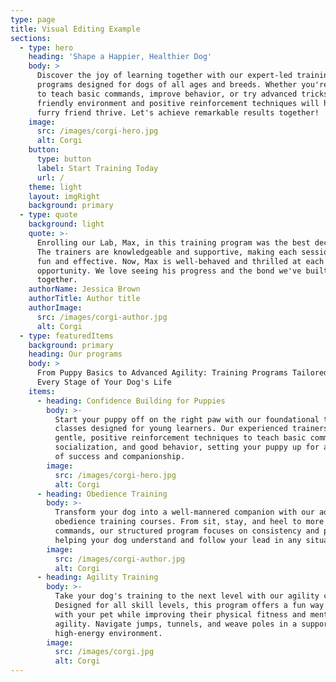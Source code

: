 ```yaml
---
type: page
title: Visual Editing Example
sections:
  - type: hero
    heading: 'Shape a Happier, Healthier Dog'
    body: >
      Discover the joy of learning together with our expert-led training
      programs designed for dogs of all ages and breeds. Whether you're looking
      to teach basic commands, improve behavior, or try advanced tricks, our
      friendly environment and positive reinforcement techniques will help your
      furry friend thrive. Let's achieve remarkable results together!
    image:
      src: /images/corgi-hero.jpg
      alt: Corgi
    button:
      type: button
      label: Start Training Today
      url: /
    theme: light
    layout: imgRight
    background: primary
  - type: quote
    background: light
    quote: >-
      Enrolling our Lab, Max, in this training program was the best decision!
      The trainers are knowledgeable and supportive, making each session both
      fun and effective. Now, Max is well-behaved and thrilled at each training
      opportunity. We love seeing his progress and the bond we've built
      together.
    authorName: Jessica Brown
    authorTitle: Author title
    authorImage:
      src: /images/corgi-author.jpg
      alt: Corgi
  - type: featuredItems
    background: primary
    heading: Our programs
    body: >
      From Puppy Basics to Advanced Agility: Training Programs Tailored for
      Every Stage of Your Dog's Life
    items:
      - heading: Confidence Building for Puppies
        body: >-
          Start your puppy off on the right paw with our foundational training
          classes designed for young learners. Our experienced trainers use
          gentle, positive reinforcement techniques to teach basic commands,
          socialization, and good behavior, setting your puppy up for a lifetime
          of success and companionship.
        image:
          src: /images/corgi-hero.jpg
          alt: Corgi
      - heading: Obedience Training
        body: >-
          Transform your dog into a well-mannered companion with our advanced
          obedience training courses. From sit, stay, and heel to more complex
          commands, our structured program focuses on consistency and patience,
          helping your dog understand and follow your lead in any situation.
        image:
          src: /images/corgi-author.jpg
          alt: Corgi
      - heading: Agility Training
        body: >-
          Take your dog's training to the next level with our agility courses.
          Designed for all skill levels, this program offers a fun way to bond
          with your pet while improving their physical fitness and mental
          agility. Navigate jumps, tunnels, and weave poles in a supportive,
          high-energy environment.
        image:
          src: /images/corgi.jpg
          alt: Corgi
---
```

